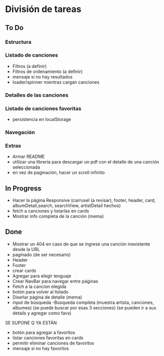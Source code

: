 # División de tareas

## To Do

### Estructura

### Listado de canciones

- Filtros (a definir)
- Filtros de ordenamiento (a definir)
- mensaje si no hay resultados
- loader/spinner mientras cargan canciones

### Detalles de las canciones


### Listado de canciones favoritas

- persistencia en localStorage

### Navegación

### Extras

- Armar README
- utilizar una librería para descargar un pdf con el detalle de una canción seleccionada
- en vez de paginación, hacer un scroll infinito

## In Progress

- Hacer la página Responsive (carrusel (a revisar), footer, header, card, albumDetail,search, searchView, artistDetail hechos)
- fetch a canciones y listarlas en cards
- Mostrar info completa de la canción (mema)

## Done

- Mostrar un 404 en caso de que se ingrese una canción inexistente desde la URL
- paginado (de ser necesario)
- Header
- Footer
- crear cards
- Agregar para elegir lenguaje
- Crear NavBar para navegar entre páginas
- Fetch a la canción elegida
- botón para volver al listado
- Diseñar página de detalle (mema)
- input de búsqueda
-Búsqueda completa (muestra artista, canciones, albumes) (se puede buscar por esas 3 secciones) (se pueden ir a sus details y agregar como favs)

SE SUPONE Q YA ESTÁN
- botón para agregar a favoritos
- listar canciones favoritas en cards
- permitir eliminar canciones de favoritos
- mensaje si no hay favoritos